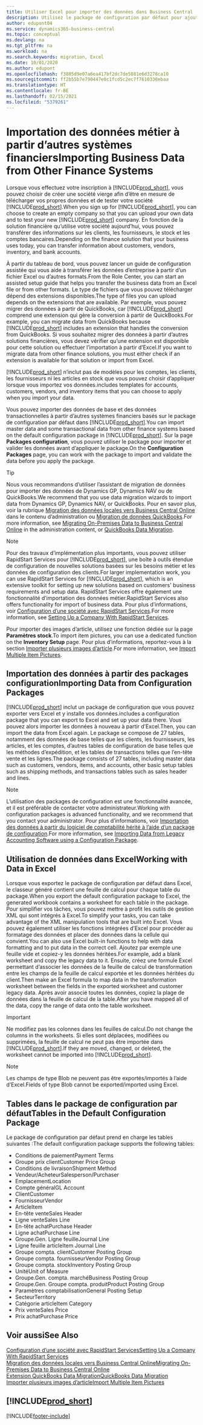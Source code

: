 ```yaml
---
title: Utiliser Excel pour importer des données dans Business Central
description: Utilisez le package de configuration par défaut pour ajouter des données client dans Excel et les importer ensuite dans Business Central.
author: edupont04
ms.service: dynamics365-business-central
ms.topic: conceptual
ms.devlang: na
ms.tgt_pltfrm: na
ms.workload: na
ms.search.keywords: migration, Excel
ms.date: 10/01/2020
ms.author: edupont
ms.openlocfilehash: f3885d9e07a6ea417bf2dc7de5881e6d3278ca10
ms.sourcegitcommit: ff2b55b7e790447e0c1fcd5c2ec7f7610338ebaa
ms.translationtype: HT
ms.contentlocale: fr-BE
ms.lasthandoff: 02/15/2021
ms.locfileid: "5379261"
---
```

# <a name="importing-business-data-from-other-finance-systems"></a><span data-ttu-id="d3166-103">Importation des données métier à partir d’autres systèmes financiers</span><span class="sxs-lookup"><span data-stu-id="d3166-103">Importing Business Data from Other Finance Systems</span></span>

<span data-ttu-id="d3166-104">Lorsque vous effectuez votre inscription à [!INCLUDE[prod_short](includes/prod_short.md)], vous pouvez choisir de créer une société vierge afin d’être en mesure de télécharger vos propres données et de tester votre société [!INCLUDE[prod_short](includes/prod_short.md)].</span><span class="sxs-lookup"><span data-stu-id="d3166-104">When you sign up for [!INCLUDE[prod_short](includes/prod_short.md)], you can choose to create an empty company so that you can upload your own data and to test your new [!INCLUDE[prod_short](includes/prod_short.md)] company.</span></span> <span data-ttu-id="d3166-105">En fonction de la solution financière qu’utilise votre société aujourd’hui, vous pouvez transférer des informations sur les clients, les fournisseurs, le stock et les comptes bancaires.</span><span class="sxs-lookup"><span data-stu-id="d3166-105">Depending on the finance solution that your business uses today, you can transfer information about customers, vendors, inventory, and bank accounts.</span></span>  

<span data-ttu-id="d3166-106">À partir du tableau de bord, vous pouvez lancer un guide de configuration assistée qui vous aide à transférer les données d’entreprise à partir d’un fichier Excel ou d’autres formats.</span><span class="sxs-lookup"><span data-stu-id="d3166-106">From the Role Center, you can start an assisted setup guide that helps you transfer the business data from an Excel file or from other formats.</span></span> <span data-ttu-id="d3166-107">Le type de fichiers que vous pouvez télécharger dépend des extensions disponibles.</span><span class="sxs-lookup"><span data-stu-id="d3166-107">The type of files you can upload depends on the extensions that are available.</span></span> <span data-ttu-id="d3166-108">Par exemple, vous pouvez migrer des données à partir de QuickBooks, car [!INCLUDE[prod_short](includes/prod_short.md)] comprend une extension qui gère la conversion à partir de QuickBooks.</span><span class="sxs-lookup"><span data-stu-id="d3166-108">For example, you can migrate data from QuickBooks because [!INCLUDE[prod_short](includes/prod_short.md)] includes an extension that handles the conversion from QuickBooks.</span></span> <span data-ttu-id="d3166-109">Si vous souhaitez migrer des données à partir d’autres solutions financières, vous devez vérifier qu’une extension est disponible pour cette solution ou effectuer l’importation à partir d’Excel.</span><span class="sxs-lookup"><span data-stu-id="d3166-109">If you want to migrate data from other finance solutions, you must either check if an extension is available for that solution or import from Excel.</span></span>  

[!INCLUDE[prod_short](includes/prod_short.md)] <span data-ttu-id="d3166-110">n’inclut pas de modèles pour les comptes, les clients, les fournisseurs ni les articles en stock que vous pouvez choisir d’appliquer lorsque vous importez vos données.</span><span class="sxs-lookup"><span data-stu-id="d3166-110">includes templates for accounts, customers, vendors, and inventory items that you can choose to apply when you import your data.</span></span>

<span data-ttu-id="d3166-111">Vous pouvez importer des données de base et des données transactionnelles à partir d’autres systèmes financiers basés sur le package de configuration par défaut dans [!INCLUDE[prod_short](includes/prod_short.md)].</span><span class="sxs-lookup"><span data-stu-id="d3166-111">You can import master data and some transactional data from other finance systems based on the default configuration package in [!INCLUDE[prod_short](includes/prod_short.md)].</span></span> <span data-ttu-id="d3166-112">Sur la page **Packages configuration**, vous pouvez utiliser le package pour importer et valider les données avant d’appliquer le package.</span><span class="sxs-lookup"><span data-stu-id="d3166-112">On the **Configuration Packages** page, you can work with the package to import and validate the data before you apply the package.</span></span>  

> [!TIP]  
> <span data-ttu-id="d3166-113">Nous vous recommandons d’utiliser l’assistant de migration de données pour importer des données de Dynamics GP, Dynamics NAV ou de QuickBooks.</span><span class="sxs-lookup"><span data-stu-id="d3166-113">We recommend that you use data migration wizards to import data from Dynamics GP, Dynamics NAV, or QuickBooks.</span></span> <span data-ttu-id="d3166-114">Pour en savoir plus, voir la rubrique [Migration des données locales vers Business Central Online](/dynamics365/business-central/dev-itpro/administration/migrate-data) dans le contenu d’administration ou [Migration de données QuickBooks](ui-extensions-quickbooks-data-migration.md).</span><span class="sxs-lookup"><span data-stu-id="d3166-114">For more information, see [Migrating On-Premises Data to Business Central Online](/dynamics365/business-central/dev-itpro/administration/migrate-data) in the administration content, or [QuickBooks Data Migration](ui-extensions-quickbooks-data-migration.md).</span></span>

> [!NOTE]  
> <span data-ttu-id="d3166-115">Pour des travaux d’implémentation plus importants, vous pouvez utiliser RapidStart Services pour [!INCLUDE[prod_short](includes/prod_short.md)], une boîte à outils étendue de configuration de nouvelles solutions basées sur les besoins métier et les données de configuration des clients.</span><span class="sxs-lookup"><span data-stu-id="d3166-115">For larger implementation work, you can use RapidStart Services for [!INCLUDE[prod_short](includes/prod_short.md)], which is an extensive toolkit for setting up new solutions based on customers' business requirements and setup data.</span></span> <span data-ttu-id="d3166-116">RapidStart Services offre également une fonctionnalité d’importation des données métier.</span><span class="sxs-lookup"><span data-stu-id="d3166-116">RapidStart Services also offers functionality for import of business data.</span></span> <span data-ttu-id="d3166-117">Pour plus d’informations, voir [Configuration d’une société avec RapidStart Services](admin-set-up-a-company-with-rapidstart.md).</span><span class="sxs-lookup"><span data-stu-id="d3166-117">For more information, see [Setting Up a Company With RapidStart Services](admin-set-up-a-company-with-rapidstart.md).</span></span>

<span data-ttu-id="d3166-118">Pour importer des images d’article, utilisez une fonction dédiée sur la page **Paramètres stock**.</span><span class="sxs-lookup"><span data-stu-id="d3166-118">To import item pictures, you can use a dedicated function on the **Inventory Setup** page.</span></span> <span data-ttu-id="d3166-119">Pour plus d’informations, reportez-vous à la section [Importer plusieurs images d’article](inventory-how-import-item-pictures.md).</span><span class="sxs-lookup"><span data-stu-id="d3166-119">For more information, see [Import Multiple Item Pictures](inventory-how-import-item-pictures.md).</span></span>

## <a name="importing-data-from-configuration-packages"></a><span data-ttu-id="d3166-120">Importation des données à partir des packages configuration</span><span class="sxs-lookup"><span data-stu-id="d3166-120">Importing Data from Configuration Packages</span></span>
[!INCLUDE[prod_short](includes/prod_short.md)] <span data-ttu-id="d3166-121">inclut un package de configuration que vous pouvez exporter vers Excel et y installe vos données.</span><span class="sxs-lookup"><span data-stu-id="d3166-121">includes a configuration package that you can export to Excel and set up your data there.</span></span> <span data-ttu-id="d3166-122">Vous pouvez alors importer les données à nouveau à partir d’Excel.</span><span class="sxs-lookup"><span data-stu-id="d3166-122">Then, you can import the data from Excel again.</span></span> <span data-ttu-id="d3166-123">Le package se compose de 27 tables, notamment des données de base telles que les clients, les fournisseurs, les articles, et les comptes, d’autres tables de configuration de base telles que les méthodes d’expédition, et les tables de transactions telles que l’en-tête vente et les lignes.</span><span class="sxs-lookup"><span data-stu-id="d3166-123">The package consists of 27 tables, including master data such as customers, vendors, items, and accounts, other basic setup tables such as shipping methods, and transactions tables such as sales header and lines.</span></span>  

> [!NOTE]  
>   <span data-ttu-id="d3166-124">L’utilisation des packages de configuration est une fonctionnalité avancée, et il est préférable de contacter votre administrateur.</span><span class="sxs-lookup"><span data-stu-id="d3166-124">Working with configuration packages is advanced functionality, and we recommend that you contact your administrator.</span></span> <span data-ttu-id="d3166-125">Pour plus d’informations, voir [Importation des données à partir du logiciel de comptabilité hérité à l’aide d’un package de configuration](across-import-data-configuration-packages.md).</span><span class="sxs-lookup"><span data-stu-id="d3166-125">For more information, see [Importing Data from Legacy Accounting Software using a Configuration Package](across-import-data-configuration-packages.md).</span></span>

## <a name="working-with-data-in-excel"></a><span data-ttu-id="d3166-126">Utilisation de données dans Excel</span><span class="sxs-lookup"><span data-stu-id="d3166-126">Working with Data in Excel</span></span>
<span data-ttu-id="d3166-127">Lorsque vous exportez le package de configuration par défaut dans Excel, le classeur généré contient une feuille de calcul pour chaque table du package.</span><span class="sxs-lookup"><span data-stu-id="d3166-127">When you export the default configuration package to Excel, the generated workbook contains a worksheet for each table in the package.</span></span> <span data-ttu-id="d3166-128">Pour simplifier vos tâches, vous pouvez mettre à profit les outils de gestion XML qui sont intégrés à Excel.</span><span class="sxs-lookup"><span data-stu-id="d3166-128">To simplify your tasks, you can take advantage of the XML manipulation tools that are built into Excel.</span></span> <span data-ttu-id="d3166-129">Vous pouvez également utiliser les fonctions intégrées d’Excel pour procéder au formatage des données et placer des données dans la cellule qui convient.</span><span class="sxs-lookup"><span data-stu-id="d3166-129">You can also use Excel built-in functions to help with data formatting and to put data in the correct cell.</span></span> <span data-ttu-id="d3166-130">Ajoutez par exemple une feuille vide et copiez-y les données héritées.</span><span class="sxs-lookup"><span data-stu-id="d3166-130">For example, add a blank worksheet and copy the legacy data to it.</span></span> <span data-ttu-id="d3166-131">Ensuite, créez une formule Excel permettant d’associer les données de la feuille de calcul de transformation entre les champs de la feuille de calcul exportée et les données héritées du client.</span><span class="sxs-lookup"><span data-stu-id="d3166-131">Then make an Excel formula to map data in the transformation worksheet between the fields in the exported worksheet and customer legacy data.</span></span> <span data-ttu-id="d3166-132">Après avoir associé toutes les données, copiez la plage de données dans la feuille de calcul de la table.</span><span class="sxs-lookup"><span data-stu-id="d3166-132">After you have mapped all of the data, copy the range of data onto the table worksheet.</span></span>  

> [!IMPORTANT]  
>  <span data-ttu-id="d3166-133">Ne modifiez pas les colonnes dans les feuilles de calcul.</span><span class="sxs-lookup"><span data-stu-id="d3166-133">Do not change the columns in the worksheets.</span></span> <span data-ttu-id="d3166-134">Si elles sont déplacées, modifiées ou supprimées, la feuille de calcul ne peut pas être importée dans [!INCLUDE[prod_short](includes/prod_short.md)].</span><span class="sxs-lookup"><span data-stu-id="d3166-134">If they are moved, changed, or deleted, the worksheet cannot be imported into [!INCLUDE[prod_short](includes/prod_short.md)].</span></span>

> [!NOTE]
> <span data-ttu-id="d3166-135">Les champs de type Blob ne peuvent pas être exportés/importés à l’aide d’Excel.</span><span class="sxs-lookup"><span data-stu-id="d3166-135">Fields of type Blob cannot be exported/imported using Excel.</span></span>

## <a name="tables-in-the-default-configuration-package"></a><span data-ttu-id="d3166-136">Tables dans le package de configuration par défaut</span><span class="sxs-lookup"><span data-stu-id="d3166-136">Tables in the Default Configuration Package</span></span>
<span data-ttu-id="d3166-137">Le package de configuration par défaut prend en charge les tables suivantes :</span><span class="sxs-lookup"><span data-stu-id="d3166-137">The default configuration package supports the following tables:</span></span>

-   <span data-ttu-id="d3166-138">Conditions de paiement</span><span class="sxs-lookup"><span data-stu-id="d3166-138">Payment Terms</span></span>
-   <span data-ttu-id="d3166-139">Groupe prix client</span><span class="sxs-lookup"><span data-stu-id="d3166-139">Customer Price Group</span></span>
-   <span data-ttu-id="d3166-140">Conditions de livraison</span><span class="sxs-lookup"><span data-stu-id="d3166-140">Shipment Method</span></span>
-   <span data-ttu-id="d3166-141">Vendeur/Acheteur</span><span class="sxs-lookup"><span data-stu-id="d3166-141">Salesperson/Purchaser</span></span>
-   <span data-ttu-id="d3166-142">Emplacement</span><span class="sxs-lookup"><span data-stu-id="d3166-142">Location</span></span>
-   <span data-ttu-id="d3166-143">Compte général</span><span class="sxs-lookup"><span data-stu-id="d3166-143">GL Account</span></span>
-   <span data-ttu-id="d3166-144">Client</span><span class="sxs-lookup"><span data-stu-id="d3166-144">Customer</span></span>
-   <span data-ttu-id="d3166-145">Fournisseur</span><span class="sxs-lookup"><span data-stu-id="d3166-145">Vendor</span></span>
-   <span data-ttu-id="d3166-146">Article</span><span class="sxs-lookup"><span data-stu-id="d3166-146">Item</span></span>
-   <span data-ttu-id="d3166-147">En-tête vente</span><span class="sxs-lookup"><span data-stu-id="d3166-147">Sales Header</span></span>
-   <span data-ttu-id="d3166-148">Ligne vente</span><span class="sxs-lookup"><span data-stu-id="d3166-148">Sales Line</span></span>
-   <span data-ttu-id="d3166-149">En-tête achat</span><span class="sxs-lookup"><span data-stu-id="d3166-149">Purchase Header</span></span>
-   <span data-ttu-id="d3166-150">Ligne achat</span><span class="sxs-lookup"><span data-stu-id="d3166-150">Purchase Line</span></span>
-   <span data-ttu-id="d3166-151">Groupe.</span><span class="sxs-lookup"><span data-stu-id="d3166-151">Gen.</span></span> <span data-ttu-id="d3166-152">Ligne feuille</span><span class="sxs-lookup"><span data-stu-id="d3166-152">Journal Line</span></span>
-   <span data-ttu-id="d3166-153">Ligne feuille article</span><span class="sxs-lookup"><span data-stu-id="d3166-153">Item Journal Line</span></span>
-   <span data-ttu-id="d3166-154">Groupe compta. client</span><span class="sxs-lookup"><span data-stu-id="d3166-154">Customer Posting Group</span></span>
-   <span data-ttu-id="d3166-155">Groupe compta. fournisseur</span><span class="sxs-lookup"><span data-stu-id="d3166-155">Vendor Posting Group</span></span>
-   <span data-ttu-id="d3166-156">Groupe compta. stock</span><span class="sxs-lookup"><span data-stu-id="d3166-156">Inventory Posting Group</span></span>
-   <span data-ttu-id="d3166-157">Unité</span><span class="sxs-lookup"><span data-stu-id="d3166-157">Unit of Measure</span></span>
-   <span data-ttu-id="d3166-158">Groupe.</span><span class="sxs-lookup"><span data-stu-id="d3166-158">Gen.</span></span> <span data-ttu-id="d3166-159">compta. marché</span><span class="sxs-lookup"><span data-stu-id="d3166-159">Business Posting Group</span></span>
-   <span data-ttu-id="d3166-160">Groupe.</span><span class="sxs-lookup"><span data-stu-id="d3166-160">Gen.</span></span> <span data-ttu-id="d3166-161">Groupe compta. produit</span><span class="sxs-lookup"><span data-stu-id="d3166-161">Product Posting Group</span></span>
-   <span data-ttu-id="d3166-162">Paramètres comptabilisation</span><span class="sxs-lookup"><span data-stu-id="d3166-162">General Posting Setup</span></span>
-   <span data-ttu-id="d3166-163">Secteur</span><span class="sxs-lookup"><span data-stu-id="d3166-163">Territory</span></span>
-   <span data-ttu-id="d3166-164">Catégorie article</span><span class="sxs-lookup"><span data-stu-id="d3166-164">Item Category</span></span>
-   <span data-ttu-id="d3166-165">Prix vente</span><span class="sxs-lookup"><span data-stu-id="d3166-165">Sales Price</span></span>
-   <span data-ttu-id="d3166-166">Prix achat</span><span class="sxs-lookup"><span data-stu-id="d3166-166">Purchase Price</span></span>

## <a name="see-also"></a><span data-ttu-id="d3166-167">Voir aussi</span><span class="sxs-lookup"><span data-stu-id="d3166-167">See Also</span></span>
[<span data-ttu-id="d3166-168">Configuration d’une société avec RapidStart Services</span><span class="sxs-lookup"><span data-stu-id="d3166-168">Setting Up a Company With RapidStart Services</span></span>](admin-set-up-a-company-with-rapidstart.md)  
[<span data-ttu-id="d3166-169">Migration des données locales vers Business Central Online</span><span class="sxs-lookup"><span data-stu-id="d3166-169">Migrating On-Premises Data to Business Central Online</span></span>](/dynamics365/business-central/dev-itpro/administration/migrate-data)  
[<span data-ttu-id="d3166-170">Extension QuickBooks Data Migration</span><span class="sxs-lookup"><span data-stu-id="d3166-170">QuickBooks Data Migration</span></span>](ui-extensions-quickbooks-data-migration.md)  
[<span data-ttu-id="d3166-171">Importer plusieurs images d’article</span><span class="sxs-lookup"><span data-stu-id="d3166-171">Import Multiple Item Pictures</span></span>](inventory-how-import-item-pictures.md)

## [!INCLUDE[prod_short](includes/free_trial_md.md)]  


[!INCLUDE[footer-include](includes/footer-banner.md)]